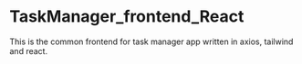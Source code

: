 # TaskManager_frontend_React
This is the common frontend for task manager app written in axios, tailwind and react.
